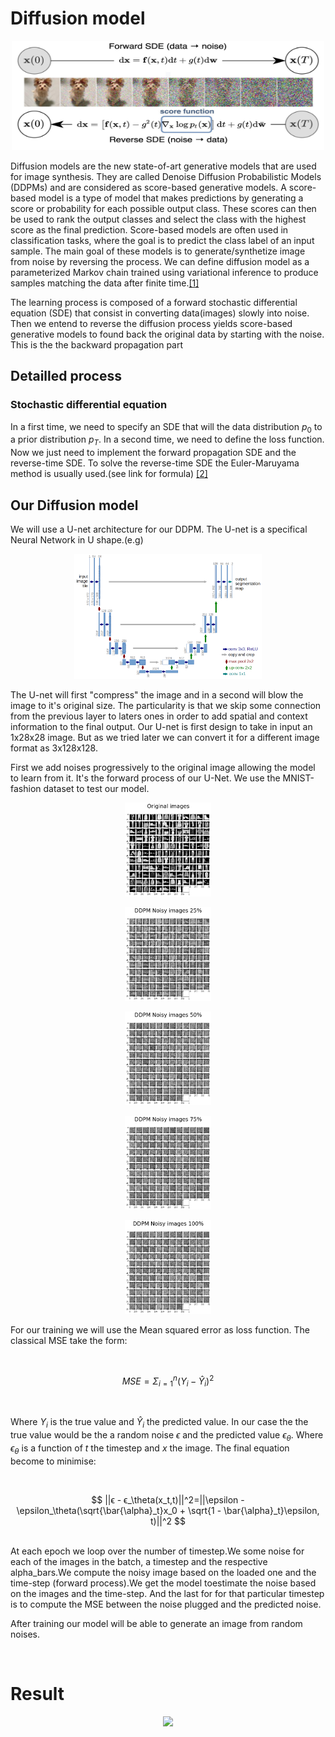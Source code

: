 # Diffusion model

<p align="center">
<img src="img/Diffusion_exemple.jpeg" alt="diffusion_example" style="height: 175px; width:500px;"/>
</p>

Diffusion models are the new state-of-art generative models that are used for image synthesis. They are called Denoise Diffusion Probabilistic Models (DDPMs) and are considered as score-based generative models. A score-based model is a type of model that makes predictions by generating a score or probability for each possible output class. These scores can then be used to rank the output classes and select the class with the highest score as the final prediction. Score-based models are often used in classification tasks, where the goal is to predict the class label of an input sample.
The main goal of these models is to generate/synthetize image from noise by reversing the process. We can define diffusion model as a parameterized Markov chain trained using
variational inference to produce samples matching the data after finite time.[[1]](/papers/Denoising%20Diffusion%20Probabilistic%20Models.pdf)

The learning process is composed of a forward stochastic differential equation (SDE) that consist in converting data(images) slowly into noise. Then we entend to reverse the diffusion process yields score-based generative models to found back the original data by starting with the noise. This is the the backward propagation part
## Detailled process
###  Stochastic differential equation


In a first time, we need to specify an SDE that will the data distribution $p_0$ to a prior distribution  $p_T$. In a second time, we need to define the loss function. Now we just need to implement the forward propagation SDE and the reverse-time SDE. To solve the reverse-time SDE the Euler-Maruyama method is usually used.(see link for formula)
[[2]](https://en.wikipedia.org/wiki/Euler%E2%80%93Maruyama_method)

## Our Diffusion model

We will use a U-net architecture for our DDPM. The U-net is a specifical Neural Network  in U shape.(e.g)
<p align="center">
<img src="img/u-net-architecture.png" alt="u-net" style="background-color:white;height: 200px; width:'400px;"/>
</p>

The U-net will first "compress" the image and in a second will blow the image to it's original size. The particularity is that we skip some connection from the previous layer to laters ones in order to add spatial and context information to the final output. Our U-net is first design to take in input an 1x28x28 image. But as we tried later we can convert it for a different image format as 3x128x128.

First we add noises progressively to the original image allowing the model to learn from it.
It's the forward process of our U-Net. We use the MNIST-fashion dataset to test our model.


<p align="center">
<img src="img/noise_adding0.png"  style="background-color:white;height: 150px; width:'200px;"/>
</p>


<p align="center">
<img src="img/noise_adding.png"  style="background-color:white;height: 150px; width:'200px;"/>
</p>

<p align="center">
<img src="img/noise_adding5.png"  style="background-color:white;height: 150px; width:'200px;"/>
</p>

<p align="center">
<img src="img/noise_adding75.png"  style="background-color:white;height: 150px; width:'200px;"/>
</p>
<p align="center">
<img src="img/noise_adding100.png"  style="background-color:white;height:150px; width:'200px;"/>
</p>

For our training we will use the Mean squared error as loss function. The classical MSE take the form:

<br />

$$
    MSE = Σ_{i=1}^n(Y_i - \hat{Y}_i)^2
$$

<br />

Where  $Y_i$ is the true value and $\hat{Y}_i$ the predicted value. In our case the the true value would be the a random noise $\epsilon$ and the predicted value $\epsilon_θ$. Where $\epsilon_θ$ is a function of $t$ the timestep and $x$ the image. The final equation become to minimise:

<br />

$$
||ϵ - ϵ_\theta(x_t,t)||^2=||\epsilon - \epsilon_\theta(\sqrt{\bar{\alpha}_t}x_0 + \sqrt{1 - \bar{\alpha}_t}\epsilon, t)||^2
$$

<br />
At each epoch we loop over the number of timestep.We some noise for each of the images in the batch, a timestep and the respective alpha_bars.We compute the noisy image based on the loaded one and the time-step (forward process).We get the model toestimate the noise based on the images and the time-step. And the last for for that  particular timestep is to compute the MSE between the noise plugged and the predicted noise.


After training our model will be able to generate an image from random noises.

<br />

# Result


<p align="center">
<img src="img/fashion.gif"  style="background-color:white;height: 300px; width:'400px;"/>
</p>














